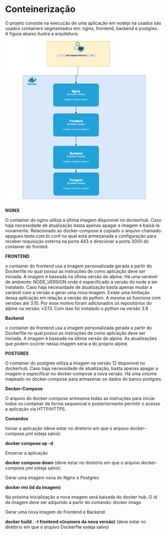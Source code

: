 # Conteinerização

O projeto consiste na execução de uma aplicação em nodejs na usados são usados containers segmentados em: nginx, frontend, backend e postgres. A figura abaixo ilustra a arquitetura:

![My Image](arquitetura_app.png)

**NGINX**

O container do nginx utiliza a última imagem disponível no dockerhub. Caso haja necessidade de atualização basta apenas apagar a imagem e baixá-la novamente. Relacionado ao docker-compose é copiado o arquivo chamado: appgues.teste.com.br.conf no qual está armezanada a configuração para receber requisição externa na porta 443 e direcionar a porta 3000 do container do fronted.

**FRONTEND**

o container do frontend usa a imagem personalizada gerada a partir do Dockerfile no qual possui as instruções de como aplicação deve ser iniciada. A imagem é baseada na última versão do alpine. Há uma variável de ambiente: NODE_VERSION onde é especificado a versão do node a ser instalado. Caso haja necessidade de atualização basta apenas mudar a variável com a versão e gerar uma nova imagem.  Existe uma limitação dessa aplicação em relação a versão do python. A mesma só funciona com versões até 3.10. Por esse motivo foram adicionados os repositórios do alpine na versão: v3.13. Com isso foi instalado o python na versão 3.8

**Backend**

o container do frontend usa a imagem personalizada gerada a partir do Dockerfile no qual possui as instruções de como aplicação deve ser iniciada. A imagem é baseada na última versão do alpine. As atualizações que podem ocorrer nessa imagem seria a do próprio alpine.

**POSTGRES**

O container do postgres utiliza a imagem na versão 12 disponível no dockerhub. Caso haja necessidade de atualização, basta apenas apagar a imagem e especificar no docker-compose a nova versão. Há uma volume mapeado no docker-compose para armazenar os dados do banco postgres.

**Docker-Compose**

O arquivo do docker-compose armezena todas as instruções para iniciar todos os container de forma sequencial e posteriormente permitir o acesso a aplicação via HTTP/HTTPS.

**Comandos**

Iniciar a aplicação (deve estar no diretório em que o arquivo docker-compose.yml esteja salvo):

**docker compose up -d**

Encerrar a aplicação 

**docker compose down** (deve estar no diretório em que o arquivo docker-compose.yml esteja salvo):

Gerar uma imagem nova do Nginx e Postgres:

**docker rmi (id da imagem)**

Na próxima inicialização a nova imagem será baixada do docker hub. O id da imagem deve ser adquirido a partir do comando: docker image

Gerar uma nova imagem do Frontend e Backend:

**docker build . -t frontend:v(numero da nova versão)** (deve estar no diretório em que o arquivo Dockerfile esteja salvo)

